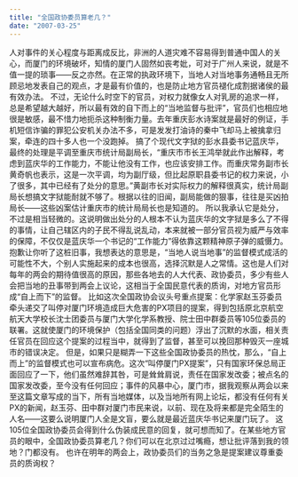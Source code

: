 ```yaml
---
title: "全国政协委员算老几？"
date: "2007-03-25"
---
```


人对事件的关心程度与距离成反比，非洲的人道灾难不容易得到普通中国人的关心，而厦门的环境破坏，知情的厦门人固然如丧考妣，可对于广州人来说，就是不值一提的琐事——反之亦然。在正常的执政环境下，当地人对当地事务通畅且无所顾忌地发表自己的观点，才是最有价值的，也是防止地方官员褪化成割据诸侯的最有效办法。 不过，无论什么时空下的官员，对权力就像女人对乳房的追求一样，总是希望越大越好，所以最有效的自下而上的“当地监督与批评”，官员们也相应地很是敏感，最不惜力地扼杀这种制衡力量。去年重庆彭水诗案就是最好的例证，手机短信诈骗的罪犯公安机关办法不多，可是发发打油诗的秦中飞却马上被擒拿归案，牵连的四十多人也一个没跑掉。 搞了个现代文字狱的彭水县委书记蓝庆华，最终的处理是平调至重庆市统计局副局长，“重庆市市长王鸿举就此作出解释，考虑到蓝庆华的工作能力，不能让他没有工作，也应该安排工作。而重庆常务副市长黄奇帆也表示，这是一次平调，均为副厅级，但比起原职县委书记的权力来说，小了很多，其中已经有了处分的意思。”黄副市长对实际权力的解释很真实，统计局副局长想搞文字狱能耐就不够了。根据以往的旧闻，副局能做的狠事，往往是买凶拍局长——这些凶案估计重庆市的统计局局长也是知道的。 所以我承认它是处分，不过是相当轻微的。这说明做出处分的人根本不认为蓝庆华的文字狱是多么了不得的事情，让自己辖区内的子民不得乱说乱动，本来就被一部分官员视为威严与效率的保障，不仅仅是蓝庆华一个书记的“工作能力”得依靠这颗精神原子弹的威慑力。 抱歉让你听了这桩旧事，我想表达的意思是，“当地人说当地事”的监督模式成活的可能性不大，个别人实施起来的成本也很高，选择沉默是人之常情。这也是人们对每年的两会的期待值很高的原因，那些各地去的人大代表、政协委员，多少有些人会把当地的丑事带到两会上议论，这相当于全国民意代表的质询，对地方官员形成“自上而下”的监督。 比如这次全国政协会议头号重点提案：化学家赵玉芬委员牵头递交了叫停对厦门环境造成巨大危害的PX项目的提案，得到包括原北京航空航天大学校长沈士团委员与厦门大学化学系教授、院士田中群委员等105位委员的联署。这就使厦门的环境保护（包括全国同类的问题）浮出了沉默的水面，相关责任官员在回应这个提案的过程当中，就得到了监督，甚至可以挽回那种毁灭一座城市的错误决定。 但是，如果只是糊弄一下这些全国政协委员的热忱，那么，“自上而上”的监督模式也可以宣布病危。这次“叫停厦门PX提案”，只有国家环保总局正面回应了一下，他们虽然难辞其咎，可是耸耸肩说，责任在国家发改委；被点名的国家发改委，至今没有任何回应；事件的风暴中心，厦门市，据我观察从两会以来至这篇文章写成的当下，所有当地媒体，以及当地所有网上论坛，都没有任何有关PX的新闻，赵玉芬、田中群对厦门市民来说，以前、现在及将来都是完全陌生的人名——这要么说明厦门人全是文盲，要么就是最近蓝庆华书记来厦门玩了。 这105位全国政协委员会得到什么伪装成民意的回复，就可想而知了。在某些地方官员的眼中，全国政协委员算老几？你们可以在北京过过嘴瘾，想让批评落到我的领地？门都没有。 也许在明年的两会上，政协委员们的当务之急是提案建议尊重委员的质询权？
